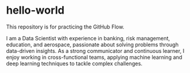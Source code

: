 # hello-world
This repository is for practicing the GitHub Flow.

I am a Data Scientist with experience in banking, risk management, education, and aerospace, passionate about solving problems through data-driven insights. As a strong communicator and continuous learner, I enjoy working in cross-functional teams, applying machine learning and deep learning techniques to tackle complex challenges.
